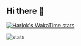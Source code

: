 ## Hi there 👋


[![Harlok's WakaTime stats](https://github-readme-stats-sigma-five.vercel.app/api/wakatime?username=EmilianoJan)](https://github.com/EmilianoJan/github-readme-stats)

<img alt="stats" src = "https://github-readme-stats-git-masterrstaa-rickstaa.vercel.app/api?username=EmilianoJan&&show_icons=true&theme=dark"/>

<!--
**EmilianoJan/EmilianoJan** is a ✨ _special_ ✨ repository because its `README.md` (this file) appears on your GitHub profile.

Here are some ideas to get you started:

- 🔭 I’m currently working on ...
- 🌱 I’m currently learning ...
- 👯 I’m looking to collaborate on ...
- 🤔 I’m looking for help with ...
- 💬 Ask me about ...
- 📫 How to reach me: ...
- 😄 Pronouns: ...
- ⚡ Fun fact: ...

[![Harlok's WakaTime stats](https://github-readme-stats.vercel.app/api/wakatime?username=EmilianoJan)](https://github.com/EmilianoJan/github-readme-stats)

<img alt="stats" src = "https://github-readme-stats-git-masterrstaa-rickstaa.vercel.app/api?username=EmilianoJan&&show_icons=true&theme=dark"/>
-->
